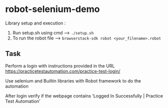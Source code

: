 # robot-selenium-demo
Library setup and execution :
1) Run setup.sh using cmd -->  ```./setup.sh```
2) To run the robot file  -->  ```browserstack-sdk robot <your_filename>.robot```


## Task
Perform a login with instructions provided in the URL
    https://practicetestautomation.com/practice-test-login/

Use selenium and Builtin libraries with Robot framework to do the automation

After login verify if the webpage contains ‘Logged In Successfully | Practice Test Automation’


